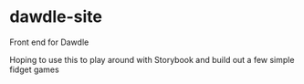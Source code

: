 # dawdle-site

Front end for Dawdle

Hoping to use this to play around with Storybook and build out a few simple fidget games
